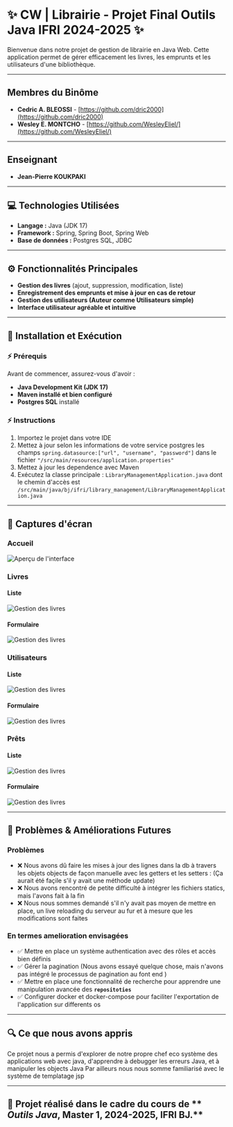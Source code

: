 # ✨ CW | Librairie - Projet Final Outils Java IFRI 2024-2025 ✨

Bienvenue dans notre projet de gestion de librairie en Java Web. Cette application permet de gérer efficacement les
livres, les emprunts et les utilisateurs d'une bibliothèque.

---

## Membres du Binôme

- **Cedric A. BLEOSSI** - [https://github.com/dric2000](https://github.com/dric2000)
- **Wesley E. MONTCHO** - [https://github.com/WesleyEliel/](https://github.com/WesleyEliel/)

---

## Enseignant

- **Jean-Pierre KOUKPAKI**
---

## 💻 Technologies Utilisées

- **Langage :** Java (JDK 17)
- **Framework :** Spring, Spring Boot, Spring Web
- **Base de données :** Postgres SQL, JDBC

---

## ⚙️ Fonctionnalités Principales

- **Gestion des livres** (ajout, suppression, modification, liste)
- **Enregistrement des emprunts et mise à jour en cas de retour**
- **Gestion des utilisateurs (Auteur comme Utilisateurs simple)**
- **Interface utilisateur agréable et intuitive**

---

## 🚳️ Installation et Exécution

### ⚡ Prérequis

Avant de commencer, assurez-vous d'avoir :

- **Java Development Kit (JDK 17)**
- **Maven installé et bien configuré**
- **Postgres SQL** installé

### ⚡ Instructions

1. Importez le projet dans votre IDE
2. Mettez à jour selon les informations de votre service postgres les champs `spring.datasource:["url", "username", "password"]` dans le fichier `"/src/main/resources/application.properties"`
3. Mettez à jour les dependence avec Maven
4. Exécutez la classe principale : `LibraryManagementApplication.java` dont le chemin d'accès est `/src/main/java/bj/ifri/library_management/LibraryManagementApplication.java`



---

## 📸 Captures d'écran

### Accueil

![Aperçu de l'interface](docs/Accueil.png)


### Livres
#### Liste
![Gestion des livres](docs/Livres_|_Liste.png)

#### Formulaire

![Gestion des livres](docs/Livres_|_Ajout_ou_Modification.png)


### Utilisateurs
#### Liste
![Gestion des livres](docs/Utilisateurs_|_Liste.png)

#### Formulaire
![Gestion des livres](docs/Utilisateurs_|_Ajout_ou_Modification.png)


### Prêts
#### Liste
![Gestion des livres](docs/Prêts_|_Liste.png)

#### Formulaire
![Gestion des livres](docs/Prêts_|_Ajout.png)

---

## 🔧 Problèmes & Améliorations Futures

### Problèmes
- ❌ Nous avons dû faire les mises à jour des lignes dans la db à travers les objets objects de façon manuelle avec les getters et les setters : (Ça aurait été façile s'il y avait une méthode update)
- ❌ Nous avons rencontré de petite difficulté à intégrer les fichiers statics, mais l'avons fait à la fin
- ❌ Nous nous sommes demandé s'il n'y avait pas moyen de mettre en place, un live reloading du serveur au fur et à mesure que les modifications sont faites 

### En termes amelioration envisagées
- ✅ Mettre en place un système authentication avec des rôles et accès bien définis
- ✅ Gérer la pagination (Nous avons essayé quelque chose, mais n'avons pas intégré le processus de pagination au font end )
- ✅ Mettre en place une fonctionnalité de recherche pour apprendre une manipulation avancée des **`repositoties`**
- ✅ Configurer docker et docker-compose pour faciliter l'exportation de l'application sur differents os

---

## 🔍 Ce que nous avons appris

Ce projet nous a permis d'explorer de notre propre chef eco système des applications web avec java, d'apprendre à debugger les erreurs Java, et à manipuler les objects Java
Par ailleurs nous nous somme familiarisé avec le système de templatage jsp

---

## 🌟 **Projet réalisé dans le cadre du cours de ** _Outils Java_**, Master 1, 2024-2025, IFRI BJ.**

